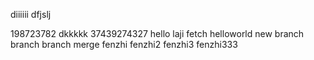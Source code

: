 diiiiii
dfjslj

198723782
dkkkkk
37439274327
hello
laji
fetch
helloworld
new branch
branch
branch merge
fenzhi
fenzhi2
fenzhi3
fenzhi333
